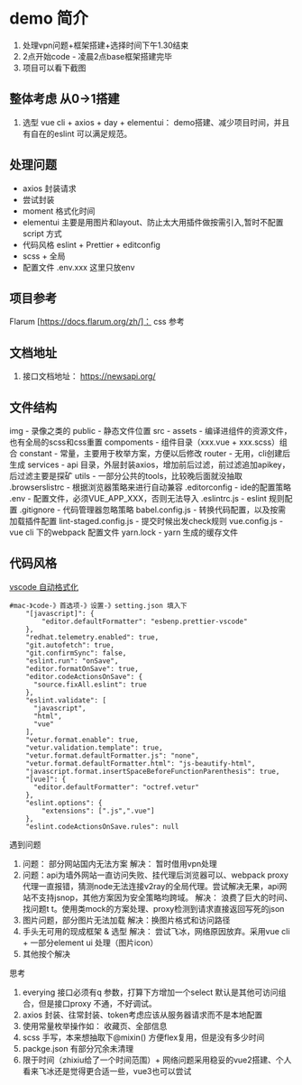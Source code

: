 # demo 简介
1. 处理vpn问题+框架搭建+选择时间下午1.30结束
2. 2点开始code - 凌晨2点base框架搭建完毕
3. 项目可以看下截图

## 整体考虑 从0->1搭建
1. 选型 vue cli + axios + day + elementui： demo搭建、减少项目时间，并且有自在的eslint 可以满足规范。
## 处理问题
- axios 封装请求
- 尝试封装
- moment 格式化时间
- elementui 主要是用图片和layout、防止太大用插件做按需引入,暂时不配置script 方式
- 代码风格 eslint + Prettier + editconfig
- scss + 全局
- 配置文件 .env.xxx 这里只放env


## 项目参考
Flarum [https://docs.flarum.org/zh/]： css 参考

## 文档地址
1. 接口文档地址： https://newsapi.org/

## 文件结构
img - 录像之类的
public - 静态文件位置
src -
  assets - 编译进组件的资源文件，也有全局的scss和css重置
  compoments - 组件目录（xxx.vue + xxx.scss）组合
  constant - 常量，主要用于枚举方案，方便以后修改
  router - 无用，cli创建后生成
  services - api 目录，外层封装axios，增加前后过滤，前过滤追加apikey，后过滤主要是探矿
  utils - 一部分公共的tools，比较晚后面就没抽取
.browserslistrc - 根据浏览器策略来进行自动兼容
.editorconfig - ide的配置策略
.env - 配置文件，必须VUE_APP_XXX，否则无法导入
.eslintrc.js - eslint 规则配置
.gitignore - 代码管理器忽略策略
babel.config.js - 转换代码配置，以及按需加载插件配置
lint-staged.config.js - 提交时候出发check规则
vue.config.js - vue cli 下的webpack 配置文件
yarn.lock - yarn 生成的缓存文件

## 代码风格
[vscode 自动格式化](https://www.freesion.com/article/8527264381/)
```
#mac-》code-》首选项-》设置-》setting.json 填入下
    "[javascript]": {
        "editor.defaultFormatter": "esbenp.prettier-vscode"
    },
    "redhat.telemetry.enabled": true,
    "git.autofetch": true,
    "git.confirmSync": false,
    "eslint.run": "onSave",
    "editor.formatOnSave": true,
    "editor.codeActionsOnSave": {
      "source.fixAll.eslint": true
    },
    "eslint.validate": [
      "javascript",
      "html",
      "vue"
    ],
    "vetur.format.enable": true,
    "vetur.validation.template": true,
    "vetur.format.defaultFormatter.js": "none",
    "vetur.format.defaultFormatter.html": "js-beautify-html",
    "javascript.format.insertSpaceBeforeFunctionParenthesis": true,
    "[vue]": {
      "editor.defaultFormatter": "octref.vetur"
    },
    "eslint.options": {
	    "extensions": [".js",".vue"]
    },
    "eslint.codeActionsOnSave.rules": null
```

遇到问题
1. 问题： 部分网站国内无法方案
解决： 暂时借用vpn处理
2. 问题：api为墙外网站一直访问失败、挂代理后浏览器可以、webpack proxy代理一直报错，猜测node无法连接v2ray的全局代理。尝试解决无果，api网站不支持jsnop，其他方案因为安全策略均跨域。
解决： 浪费了巨大的时间、找问题t t。使用类mock的方案处理、proxy检测到请求直接返回写死的json
3. 图片问题，部分图片无法加载
解决：换图片格式和访问路径
4. 手头无可用的现成框架 & 选型
解决： 尝试飞冰，网络原因放弃。采用vue cli + 一部分element ui 处理（图片icon）
5. 其他按个解决

思考
1. everying 接口必须有q 参数，打算下方增加一个select 默认是其他可访问组合，但是接口proxy 不通，不好调试。
2. axios 封装、往常封装、token考虑应该从服务器请求而不是本地配置
3. 使用常量枚举操作如： 收藏页、全部信息
4. scss 手写，本来想抽取下@mixin() 方便flex复用，但是没有多少时间
5. packge.json 有部分冗余未清理
6. 限于时间（zhixiu给了一个时间范围）+ 网络问题采用稳妥的vue2搭建、个人看来飞冰还是觉得更合适一些，vue3也可以尝试
